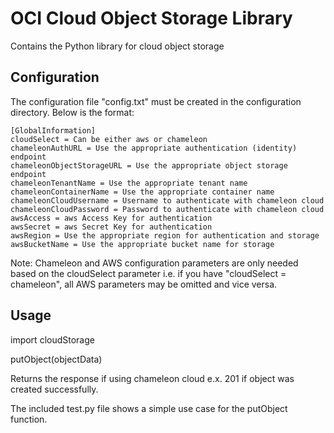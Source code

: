 # OCI Cloud Object Storage Library
Contains the Python library for cloud object storage

## Configuration

The configuration file "config.txt" must be created in the configuration directory.  Below is the format:

```
[GlobalInformation]
cloudSelect = Can be either aws or chameleon
chameleonAuthURL = Use the appropriate authentication (identity) endpoint
chameleonObjectStorageURL = Use the appropriate object storage endpoint
chameleonTenantName = Use the appropriate tenant name
chameleonContainerName = Use the appropriate container name
chameleonCloudUsername = Username to authenticate with chameleon cloud
chameleonCloudPassword = Password to authenticate with chameleon cloud
awsAccess = aws Access Key for authentication
awsSecret = aws Secret Key for authentication
awsRegion = Use the appropriate region for authentication and storage
awsBucketName = Use the appropriate bucket name for storage

```

Note:  Chameleon and AWS configuration parameters are only needed based on the cloudSelect parameter i.e. if you have "cloudSelect = chameleon", all AWS parameters may be omitted and vice versa.

## Usage

import cloudStorage

putObject(objectData)

Returns the response if using chameleon cloud e.x. 201 if object was created successfully.

The included test.py file shows a simple use case for the putObject function.
